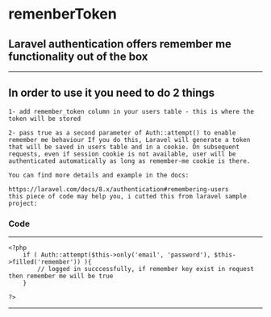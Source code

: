 
# remenberToken

## Laravel authentication offers remember me functionality out of the box

---

## In order to use it you need to do 2 things

    1- add remember_token column in your users table - this is where the token will be stored

    2- pass true as a second parameter of Auth::attempt() to enable remember me behaviour If you do this, Laravel will generate a token that will be saved in users table and in a cookie. On subsequent requests, even if session cookie is not available, user will be authenticated automatically as long as remember-me cookie is there.

    You can find more details and example in the docs:

    https://laravel.com/docs/8.x/authentication#remembering-users
    this piece of code may help you, i cutted this from laravel sample project:

### Code

---
    <?php
        if ( Auth::attempt($this->only('email', 'password'), $this->filled('remember')) ){
            // logged in succcessfully, if remember key exist in request then remember me will be true
        }

    ?>    
---
